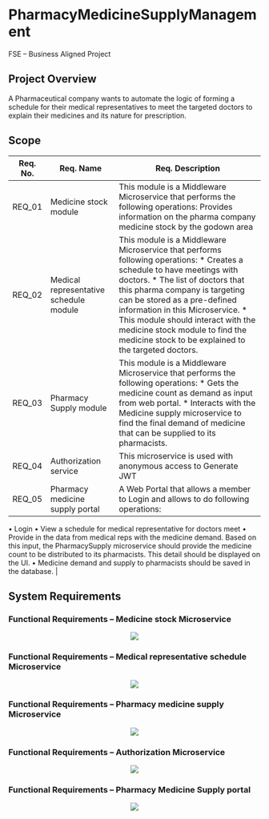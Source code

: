 # PharmacyMedicineSupplyManagement
FSE – Business Aligned Project 

## Project Overview 

A Pharmaceutical company wants to automate the logic of forming a schedule for their medical representatives to meet the targeted doctors to explain their medicines and its nature for prescription.  

## Scope
| Req. No. | Req. Name | Req. Description |
| --- | --- | --- |
| REQ_01 | Medicine stock module | This module is a Middleware Microservice that performs the following operations: Provides information on the pharma company medicine stock by the godown area  |
| REQ_02 | Medical representative schedule module | This module is a Middleware Microservice that performs following operations: * Creates a schedule to have meetings with doctors. * The list of doctors that this pharma company is targeting can be stored as a pre-defined information in this Microservice. * This module should interact with the medicine stock module to find the medicine stock to be explained to the targeted doctors. |
|REQ_03| Pharmacy  Supply module | This module is a Middleware Microservice that performs the following operations: * Gets the medicine count as demand as input from web portal. * Interacts with the Medicine supply microservice to find the final demand of medicine that can be supplied to its pharmacists.|
|REQ_04| Authorization service | This microservice is used with anonymous access to Generate JWT |
|REQ_05| Pharmacy medicine supply portal | A Web Portal that allows a member to Login and allows to do following operations:
• Login
• View a schedule for medical representative for doctors meet
• Provide in the data from medical reps with the medicine demand. Based on this input, the PharmacySupply microservice should provide the medicine count to be distributed to its pharmacists. This detail should be displayed on the UI.
• Medicine demand and supply to pharmacists should be saved in the database. |

## System Requirements
 
### Functional Requirements – Medicine stock Microservice 

<p align="center">
  <img src="https://github.com/manishjayan/PharmacyMedicineSupplyManagement/blob/master/ProjectRequirementDocs/Req1.jpg">
</p>

### Functional Requirements – Medical representative schedule Microservice 
<p align="center">
  <img src="https://github.com/manishjayan/PharmacyMedicineSupplyManagement/blob/master/ProjectRequirementDocs/Req2.jpg">
</p>

### Functional Requirements – Pharmacy medicine supply Microservice
<p align="center">
  <img src="https://github.com/manishjayan/PharmacyMedicineSupplyManagement/blob/master/ProjectRequirementDocs/Req3.jpg">
</p>

### Functional Requirements – Authorization Microservice 
<p align="center">
  <img src="https://github.com/manishjayan/PharmacyMedicineSupplyManagement/blob/master/ProjectRequirementDocs/Req4.jpg">
</p>

### Functional Requirements – Pharmacy Medicine Supply portal 
<p align="center">
  <img src="https://github.com/manishjayan/PharmacyMedicineSupplyManagement/blob/master/ProjectRequirementDocs/Req5.jpg">
</p>
